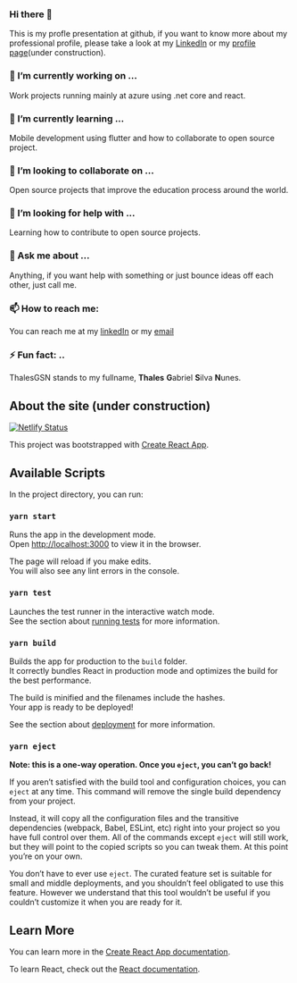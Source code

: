 ### Hi there 👋
 This is my profle presentation at github, if you want to know more about my professional profile, please take a look at my [LinkedIn](https://www.linkedin.com/in/thalesgsn/) or my [profile page](https://thalesnunes.com)(under construction).
 
### 🔭 I’m currently working on ...
 Work projects running mainly at azure using .net core and react.
 
### 🌱 I’m currently learning ...
  Mobile development using flutter and how to collaborate to open source project.

### 👯 I’m looking to collaborate on ...
  Open source projects that improve the education process around the world. 

### 🤔 I’m looking for help with ...
  Learning how to contribute to open source projects.

### 💬 Ask me about ...
 Anything, if you want help with something or just bounce ideas off each other, just call me.
  
### 📫 How to reach me:
  You can reach me at my [linkedIn](https://www.linkedin.com/in/thales-nunes-a5b669153) or my [email](mailto:thalesgsn@gmail.com)
  
### ⚡ Fun fact: ..
  ThalesGSN stands to my fullname, **Thales** **G**abriel **S**ilva **N**unes. 
  
## About the site (under construction)

[![Netlify Status](https://api.netlify.com/api/v1/badges/c7ec2a92-b8d5-4d20-a732-f89431744b19/deploy-status)](https://app.netlify.com/sites/friendly-roentgen-0ac272/deploys)

This project was bootstrapped with [Create React App](https://github.com/facebook/create-react-app).

## Available Scripts

In the project directory, you can run:

### `yarn start`

Runs the app in the development mode.<br />
Open [http://localhost:3000](http://localhost:3000) to view it in the browser.

The page will reload if you make edits.<br />
You will also see any lint errors in the console.

### `yarn test`

Launches the test runner in the interactive watch mode.<br />
See the section about [running tests](https://facebook.github.io/create-react-app/docs/running-tests) for more information.

### `yarn build`

Builds the app for production to the `build` folder.<br />
It correctly bundles React in production mode and optimizes the build for the best performance.

The build is minified and the filenames include the hashes.<br />
Your app is ready to be deployed!

See the section about [deployment](https://facebook.github.io/create-react-app/docs/deployment) for more information.

### `yarn eject`

**Note: this is a one-way operation. Once you `eject`, you can’t go back!**

If you aren’t satisfied with the build tool and configuration choices, you can `eject` at any time. This command will remove the single build dependency from your project.

Instead, it will copy all the configuration files and the transitive dependencies (webpack, Babel, ESLint, etc) right into your project so you have full control over them. All of the commands except `eject` will still work, but they will point to the copied scripts so you can tweak them. At this point you’re on your own.

You don’t have to ever use `eject`. The curated feature set is suitable for small and middle deployments, and you shouldn’t feel obligated to use this feature. However we understand that this tool wouldn’t be useful if you couldn’t customize it when you are ready for it.

## Learn More

You can learn more in the [Create React App documentation](https://facebook.github.io/create-react-app/docs/getting-started).

To learn React, check out the [React documentation](https://reactjs.org/).
